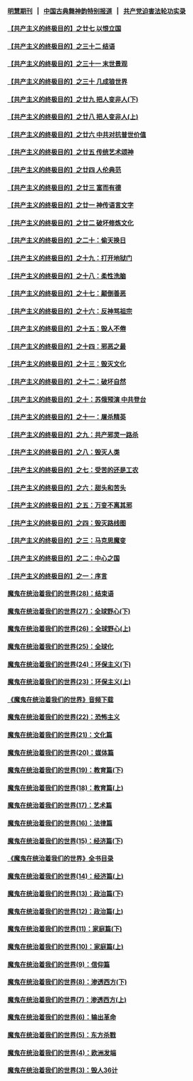 #### [明慧期刊](https://github.com/gfw-breaker/mh-qikan) &nbsp;&nbsp;|&nbsp;&nbsp; [中国古典舞神韵特别报道](https://github.com/gfw-breaker/mh-news/blob/master/shenyun.md?t=07091835) &nbsp;&nbsp;|&nbsp;&nbsp; [共产党迫害法轮功实录](https://github.com/gfw-breaker/mh-news/blob/master/README.md?t=07091835)  

#### [【共产主义的终极目的】之廿七 以恨立国](../pages/nsc422/n11336944.md?t=07091835) 

#### [【共产主义的终极目的】之三十二 结语](../pages/nsc422/n11360535.md?t=07091835) 

#### [【共产主义的终极目的】之三十一 末世景观](../pages/nsc422/n11351129.md?t=07091835) 

#### [【共产主义的终极目的】之三十 几成狼世界](../pages/nsc422/n11348280.md?t=07091835) 

#### [【共产主义的终极目的】之廿九 把人变非人(下)](../pages/nsc422/n11344140.md?t=07091835) 

#### [【共产主义的终极目的】之廿八 把人变非人(上)](../pages/nsc422/n11340492.md?t=07091835) 

#### [【共产主义的终极目的】之廿六 中共对抗普世价值](../pages/nsc422/n11324785.md?t=07091835) 

#### [【共产主义的终极目的】之廿五 传统艺术颂神](../pages/nsc422/n11296396.md?t=07091835) 

#### [【共产主义的终极目的】之廿四 人伦典范](../pages/nsc422/n11296397.md?t=07091835) 

#### [【共产主义的终极目的】之廿三 富而有德](../pages/nsc422/n11283598.md?t=07091835) 

#### [【共产主义的终极目的】之廿一 神传语言文字](../pages/nsc422/n11263265.md?t=07091835) 

#### [【共产主义的终极目的】之廿二 破坏修炼文化](../pages/nsc422/n11245728.md?t=07091835) 

#### [【共产主义的终极目的】之二十：偷天换日](../pages/nsc422/n11238846.md?t=07091835) 

#### [【共产主义的终极目的】之十九：打开地狱门](../pages/nsc422/n11206376.md?t=07091835) 

#### [【共产主义的终极目的】之十八：柔性洗脑](../pages/nsc422/n11199994.md?t=07091835) 

#### [【共产主义的终极目的】之十七：颠倒善恶](../pages/nsc422/n11179782.md?t=07091835) 

#### [【共产主义的终极目的】之十六：反神骂祖宗](../pages/nsc422/n11166798.md?t=07091835) 

#### [【共产主义的终极目的】之十五：毁人不倦](../pages/nsc422/n11166792.md?t=07091835) 

#### [【共产主义的终极目的】之十四：邪恶之最](../pages/nsc422/n11150249.md?t=07091835) 

#### [【共产主义的终极目的】之十三：毁灭文化](../pages/nsc422/n11135227.md?t=07091835) 

#### [【共产主义的终极目的】之十二：破坏自然](../pages/nsc422/n11135214.md?t=07091835) 

#### [【共产主义的终极目的】之十：苏俄预演 中共登台](../pages/nsc422/n11118424.md?t=07091835) 

#### [【共产主义的终极目的】之十一：屠杀精英](../pages/nsc422/n11118442.md?t=07091835) 

#### [【共产主义的终极目的】之九：共产邪灵一路杀](../pages/nsc422/n11114139.md?t=07091835) 

#### [【共产主义的终极目的】之八：毁灭人类](../pages/nsc422/n11108503.md?t=07091835) 

#### [【共产主义的终极目的】之七：受苦的还是工农](../pages/nsc422/n11101809.md?t=07091835) 

#### [【共产主义的终极目的】之六：甜头和苦头](../pages/nsc422/n11096971.md?t=07091835) 

#### [【共产主义的终极目的】之五：万变不离其邪](../pages/nsc422/n11091285.md?t=07091835) 

#### [【共产主义的终极目的】之四：毁灭路线图](../pages/nsc422/n11086284.md?t=07091835) 

#### [【共产主义的终极目的】之三：马克思魔变](../pages/nsc422/n11061941.md?t=07091835) 

#### [【共产主义的终极目的】之二：中心之国](../pages/nsc422/n11047728.md?t=07091835) 

#### [【共产主义的终极目的】之一：序言](../pages/nsc422/n11086077.md?t=07091835) 

#### [魔鬼在统治着我们的世界(28)：结束语](../pages/nsc422/n10936246.md?t=07091835) 

#### [魔鬼在统治着我们的世界(27)：全球野心(下)](../pages/nsc422/n10928319.md?t=07091835) 

#### [魔鬼在统治着我们的世界(26)：全球野心(上)](../pages/nsc422/n10900318.md?t=07091835) 

#### [魔鬼在统治着我们的世界(25)：全球化](../pages/nsc422/n10788205.md?t=07091835) 

#### [魔鬼在统治着我们的世界(24)：环保主义(下)](../pages/nsc422/n10695307.md?t=07091835) 

#### [魔鬼在统治着我们的世界(23)：环保主义(上)](../pages/nsc422/n10688613.md?t=07091835) 

#### [《魔鬼在统治着我们的世界》音频下载](../pages/nsc422/n10635553.md?t=07091835) 

#### [魔鬼在统治着我们的世界(22)：恐怖主义](../pages/nsc422/n10614727.md?t=07091835) 

#### [魔鬼在统治着我们的世界(21)：文化篇](../pages/nsc422/n10597706.md?t=07091835) 

#### [魔鬼在统治着我们的世界(20)：媒体篇](../pages/nsc422/n10586579.md?t=07091835) 

#### [魔鬼在统治着我们的世界(19)：教育篇(下)](../pages/nsc422/n10564808.md?t=07091835) 

#### [魔鬼在统治着我们的世界(18)：教育篇(上)](../pages/nsc422/n10526970.md?t=07091835) 

#### [魔鬼在统治着我们的世界(17)：艺术篇](../pages/nsc422/n10499093.md?t=07091835) 

#### [魔鬼在统治着我们的世界(16)：法律篇](../pages/nsc422/n10485969.md?t=07091835) 

#### [魔鬼在统治着我们的世界(15)：经济篇(下)](../pages/nsc422/n10469975.md?t=07091835) 

#### [《魔鬼在统治着我们的世界》全书目录](../pages/nsc422/n10464261.md?t=07091835) 

#### [魔鬼在统治着我们的世界(14)：经济篇(上)](../pages/nsc422/n10457370.md?t=07091835) 

#### [魔鬼在统治着我们的世界(13)：政治篇(下)](../pages/nsc422/n10448270.md?t=07091835) 

#### [魔鬼在统治着我们的世界(12)：政治篇(上)](../pages/nsc422/n10444576.md?t=07091835) 

#### [魔鬼在统治着我们的世界(11)：家庭篇(下)](../pages/nsc422/n10440961.md?t=07091835) 

#### [魔鬼在统治着我们的世界(10)：家庭篇(上)](../pages/nsc422/n10435448.md?t=07091835) 

#### [魔鬼在统治着我们的世界(9)：信仰篇](../pages/nsc422/n10432159.md?t=07091835) 

#### [魔鬼在统治着我们的世界(8)：渗透西方(下)](../pages/nsc422/n10429603.md?t=07091835) 

#### [魔鬼在统治着我们的世界(7)：渗透西方(上)](../pages/nsc422/n10426013.md?t=07091835) 

#### [魔鬼在统治着我们的世界(6)：输出革命](../pages/nsc422/n10421536.md?t=07091835) 

#### [魔鬼在统治着我们的世界(5)：东方杀戮](../pages/nsc422/n10417707.md?t=07091835) 

#### [魔鬼在统治着我们的世界(4)：欧洲发端](../pages/nsc422/n10414890.md?t=07091835) 

#### [魔鬼在统治着我们的世界(3)：毁人36计](../pages/nsc422/n10411583.md?t=07091835) 

